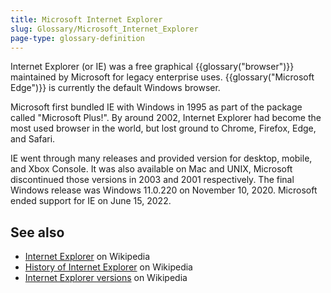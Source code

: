 ```yaml
---
title: Microsoft Internet Explorer
slug: Glossary/Microsoft_Internet_Explorer
page-type: glossary-definition
---
```


Internet Explorer (or IE) was a free graphical {{glossary("browser")}} maintained by Microsoft for legacy enterprise uses. {{glossary("Microsoft Edge")}} is currently the default Windows browser.

Microsoft first bundled IE with Windows in 1995 as part of the package called "Microsoft Plus!". By around 2002, Internet Explorer had become the most used browser in the world, but lost ground to Chrome, Firefox, Edge, and Safari.

IE went through many releases and provided version for desktop, mobile, and Xbox Console. It was also available on Mac and UNIX, Microsoft discontinued those versions in 2003 and 2001 respectively. The final Windows release was Windows 11.0.220 on November 10, 2020. Microsoft ended support for IE on June 15, 2022.

## See also

- [Internet Explorer](https://en.wikipedia.org/wiki/Internet_Explorer) on Wikipedia
- [History of Internet Explorer](https://en.wikipedia.org/wiki/History_of_Internet_Explorer) on Wikipedia
- [Internet Explorer versions](https://en.wikipedia.org/wiki/Internet_Explorer_versions) on Wikipedia

